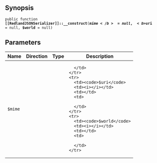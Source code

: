 ## Synopsis

<code>public function <b>[[RedlandJSONSerializer]]::__construct</b>(<b>$mime</b> = null, <b>$uri</b> = null, <b>$world</b> = null)</code>

## Parameters

<table>
  <thead>
    <tr>
      <th>Name</th>
      <th>Direction</th>
      <th>Type</th>
      <th>Description</th>
    </tr>
  </thead>
  <tbody>
    <tr>
      <td><code>$mime</code>
      <td><i></i></td>
      <td></td>
      <td>

      </td>
    </tr>
    <tr>
      <td><code>$uri</code>
      <td><i></i></td>
      <td></td>
      <td>

      </td>
    </tr>
    <tr>
      <td><code>$world</code>
      <td><i></i></td>
      <td></td>
      <td>

      </td>
    </tr>
  </tbody>
</table>

